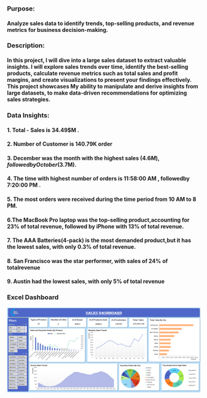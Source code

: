 ### Purpose: 
#### Analyze sales data to identify trends, top-selling products, and revenue metrics for business decision-making.

### Description: 
#### In this project, I will dive into a large sales dataset to extract valuable insights. I will explore sales trends over time, identify the best-selling products, calculate revenue metrics such as total sales and profit margins, and create visualizations to present your findings effectively. This project showcases My ability to manipulate and derive insights from large datasets, to make data-driven recommendations for optimizing sales strategies.

### Data Insights:
#### 1. Total - Sales is 34.49$M .  

#### 2. Number of Customer is 140.79K order

#### 3. December was the month with the highest sales (4.6$M ),followed by October ( 3.7$M).

#### 4. The time with highest number of orders is 11:58:00 AM , followedby 7:20:00 PM .

#### 5. The most orders were received during the time period from 10 AM to 8 PM.   

#### 6.The MacBook Pro laptop was the top-selling product,accounting for 23% of total revenue, followed by iPhone with 13% of total revenue.

#### 7. The AAA Batteries(4-pack) is the most demanded product,but it has the lowest sales, with only 0.3% of total revenue.                              

#### 8. San Francisco was the star performer, with sales of 24% of totalrevenue 

#### 9. Austin had the lowest sales, with only 5% of total revenue


### Excel Dashboard
![image](Dashboard.png)
